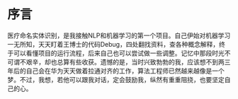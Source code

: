 # 序言
  医疗命名实体识别，是我接触NLP和机器学习的第一个项目。自己伊始对机器学习一无所知，天天盯着王博士的代码Debug，四处翻找资料，查各种概念解释，终于可以看懂项目的运行流程，后来自己也可以尝试做一些调整。记忆中那段时光不可谓不艰辛，却也总算有些收获。遗憾的是，当时兴致勃勃的我，应该想不到两三年后的自己会在华为天天做着拉通对齐的工作，算法工程师已然越来越像是一个梦。不过，我想，若他可以跟我对话，定会鼓励我，纵然有重重阻挠，也要坚定自己的心。
